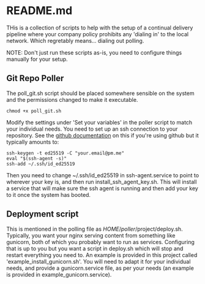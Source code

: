 # README.md

THis is a collection of scripts to help with the setup of a continual delivery pipeline where your company policy prohibits any 'dialing in' to the local network. Which regretably means... dialing out polling.

NOTE: Don't just run these scripts as-is, you need to configure things manually for your setup.

## Git Repo Poller
The poll_git.sh script should be placed somewhere sensible on the system and the permissions changed to make it executable.
```
chmod +x poll_git.sh
```
Modify the settings under 'Set your variables' in the poller script to match your individual needs.
You need to set up an ssh connection to your repository. See the [github documentation](https://docs.github.com/en/authentication/connecting-to-github-with-ssh) on this if you're using github but it typically amounts to:
```
ssh-keygen -t ed25519 -C "your.email@pm.me"
eval "$(ssh-agent -s)"
ssh-add ~/.ssh/id_ed25519
```
Then you need to change ~/.ssh/id_ed25519 in ssh-agent.service to point to wherever your key is, and then run install_ssh_agent_key.sh. This will install a service that will make sure the ssh agent is running and then add your key to it once the system has booted.

## Deployment script
This is mentioned in the polling file as $HOME/poller/$project/deploy.sh.
Typically, you want your nginx serving content from something like gunicorn, both of which you probably want to run as services. Configuring that is up to you but you want a script in deploy.sh which will stop and restart everything you need to. An example is provided in this project called 'example_install_gunicorn.sh'. You will need to adapt it for your individual needs, and provide a gunicorn.service file, as per your needs (an example is provided in example_gunicorn.service).



